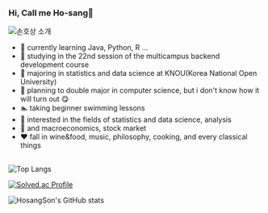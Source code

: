 ### Hi,  Call me Ho-sang👋
![손호상 소개](https://capsule-render.vercel.app/api?type=venom&height=300&color=gradient&text=Hosang%20Son&fontAlign=50)

- 🌱 currently learning Java, Python, R ...
- 🌱 studying in the 22nd session of the multicampus backend development course
- 🏫 majoring in statistics and data science at KNOU(Korea National Open University)
- 🏫 planning to double major in computer science, but i don't know how it will turn out 😋
- 🏊 taking beginner swimming lessons
- 👀 interested in the fields of statistics and data science, analysis
- 👀 and macroeconomics, stock market
-	❤️ fall in wine&food, music, philosophy, cooking, and every classical things
## 
![Top Langs](https://github-readme-stats.vercel.app/api/top-langs/?username=HosangSon&layout=compact&theme=dark)

[![Solved.ac Profile](http://mazassumnida.wtf/api/generate_badge?boj=stringback)](https://solved.ac/stringback)

![HosangSon's GitHub stats](https://github-readme-stats.vercel.app/api?username=HosangSon&show_icons=true&theme=dark)
